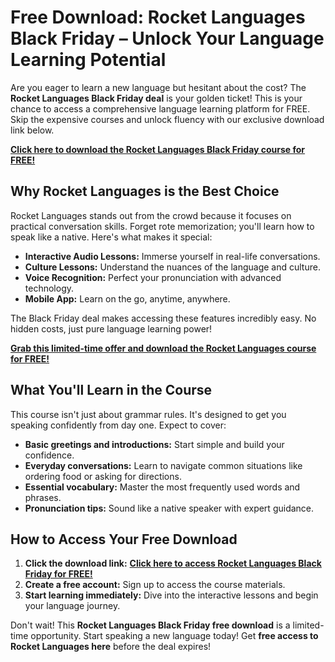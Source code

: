 # Free Download: Rocket Languages Black Friday – Unlock Your Language Learning Potential

Are you eager to learn a new language but hesitant about the cost? The **Rocket Languages Black Friday deal** is your golden ticket! This is your chance to access a comprehensive language learning platform for FREE. Skip the expensive courses and unlock fluency with our exclusive download link below.

[**Click here to download the Rocket Languages Black Friday course for FREE!**](https://udemywork.com/rocket-languages-black-friday)

## Why Rocket Languages is the Best Choice

Rocket Languages stands out from the crowd because it focuses on practical conversation skills. Forget rote memorization; you'll learn how to speak like a native. Here's what makes it special:

*   **Interactive Audio Lessons:** Immerse yourself in real-life conversations.
*   **Culture Lessons:** Understand the nuances of the language and culture.
*   **Voice Recognition:** Perfect your pronunciation with advanced technology.
*   **Mobile App:** Learn on the go, anytime, anywhere.

The Black Friday deal makes accessing these features incredibly easy. No hidden costs, just pure language learning power!

[**Grab this limited-time offer and download the Rocket Languages course for FREE!**](https://udemywork.com/rocket-languages-black-friday)

## What You'll Learn in the Course

This course isn't just about grammar rules. It's designed to get you speaking confidently from day one. Expect to cover:

*   **Basic greetings and introductions:** Start simple and build your confidence.
*   **Everyday conversations:** Learn to navigate common situations like ordering food or asking for directions.
*   **Essential vocabulary:** Master the most frequently used words and phrases.
*   **Pronunciation tips:** Sound like a native speaker with expert guidance.

## How to Access Your Free Download

1.  **Click the download link:** [**Click here to access Rocket Languages Black Friday for FREE!**](https://udemywork.com/rocket-languages-black-friday)
2.  **Create a free account:** Sign up to access the course materials.
3.  **Start learning immediately:** Dive into the interactive lessons and begin your language journey.

Don't wait! This **Rocket Languages Black Friday free download** is a limited-time opportunity. Start speaking a new language today! Get **free access to Rocket Languages here** before the deal expires!
